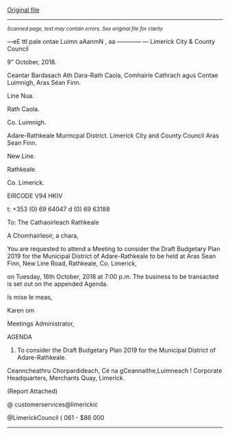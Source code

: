 [Original file](https://www.limerick.ie/sites/default/files/media/documents/2018-10/00%20Agenda%2016th%20October%2C%202018.pdf)

---
*<small>Scanned page, text may contain errors. See original file for clarity</small>*  

—eE ttl pale
ontae Luimn
aAanmN , aa ————
— Limerick City
& County Council

9" October, 2018.

Ceantar Bardasach Ath Dara-Rath Caola,
Comhairle Cathrach agus Contae Luimnigh,
Aras Séan Finn.

Line Nua.

Rath Caola.

Co. Luimnigh.

Adare-Rathkeale Murmcpal District.
Limerick City and County Council
Aras Sean Finn.

New Line.

Rathkeale.

Co. Limerick.

EIRCODE V94 HKIV

t: +353 (0) 69 64047
d (0) 69 63188

To: The Cathaoirleach
Rathkeale

A Chomhairleoir, a chara,

You are requested to attend a Meeting to consider the Draft Budgetary Plan 2019 for the Municipal
District of Adare-Rathkeale to be held at Aras Sean Finn, New Line Road, Rathkeale, Co. Limerick,

on Tuesday, 16th October, 2018 at 7:00 p.m. The business to be transacted is set out on the
appended Agenda.

Is mise le meas,

Karen om

Meetings Administrator,

AGENDA

1. To consider the Draft Budgetary Plan 2019 for the Municipal District of Adare-Rathkeale.

Ceanncheathru Chorpardideach, Cé na gCeannaithe,Luimneach !
Corporate Headquarters, Merchants Quay, Limerick.

(Report Attached)

@ customerservices@limerickic

@LimerickCouncil
( 061 - $86 000


---
